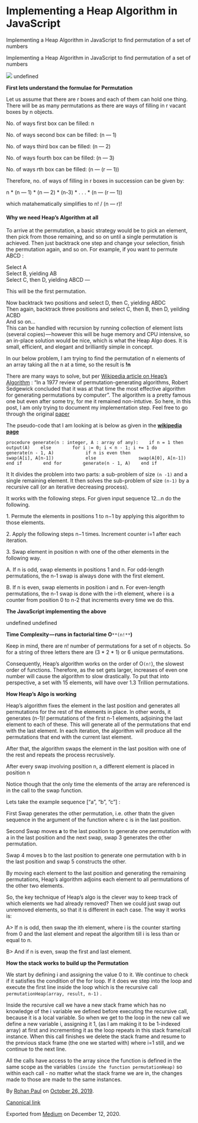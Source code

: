 # Implementing a Heap Algorithm in JavaScript

Implementing a Heap Algorithm in JavaScript to find permutation of a set of numbers

Implementing a Heap Algorithm in JavaScript to find permutation of a set of numbers

![](https://cdn-images-1.medium.com/max/1200/1*RNkSbvFBFBWFmfPtQkmOUQ.jpeg)
undefined

**First lets understand the formulae for Permutation**

Let us assume that there are r boxes and each of them can hold one thing. There will be as many permutations as there are ways of filling in r vacant boxes by n objects.

No. of ways first box can be filled: n

No. of ways second box can be filled: (n — 1)

No. of ways third box can be filled: (n — 2)

No. of ways fourth box can be filled: (n — 3)

No. of ways rth box can be filled: (n — (r — 1))

Therefore, no. of ways of filling in r boxes in succession can be given by:

n \* (n — 1) \* (n — 2) \* (n-3) \* . . . \* (n — (r — 1))

which matahematically simplifies to n! / (n — r)!

#### Why we need Heap’s Algorithm at all

To arrive at the permutation, a basic strategy would be to pick an element, then pick from those remaining, and so on until a single permutation is achieved. Then just backtrack one step and change your selection, finish the permutation again, and so on. For example, if you want to permute ABCD :

Select A  
Select B, yielding AB  
Select C, then D, yielding ABCD —

This will be the first permutation.

Now backtrack two positions and select D, then C, yielding ABDC  
Then again, backtrack three positions and select C, then B, then D, yeilding ACBD  
And so on…  
This can be handled with recursion by running collection of element lists (several copies) — however this will be huge memory and CPU intensive, so an in-place solution would be nice, which is what the Heap Algo does. It is small, efficient, and elegant and brilliantly simple in concept.

In our below problem, I am trying to find the permutation of n elements of an array taking all the n at a time, so the result is **!n**

There are many ways to solve, but per [Wikipedia article on Heap’s Algorithm](https://en.wikipedia.org/wiki/Heap%27s_algorithm) : “In a 1977 review of permutation-generating algorithms, Robert Sedgewick concluded that it was at that time the most effective algorithm for generating permutations by computer”. The algorithm is a pretty famous one but even after some try, for me it remained non-intutive. So here, in this post, I am only trying to document my implementation step. Feel free to go through the original [paper](https://academic.oup.com/comjnl/article/6/3/293/360213)

The pseudo-code that I am looking at is below as given in the [**wikipedia page**](https://en.wikipedia.org/wiki/Heap%27s_algorithm)

```
procedure generate(n : integer, A : array of any):    if n = 1 then          output(A)    else        for i := 0; i < n - 1; i += 1 do            generate(n - 1, A)            if n is even then                swap(A[i], A[n-1])            else                swap(A[0], A[n-1])            end if        end for        generate(n - 1, A)    end if
```

It It divides the problem into two parts: a sub-problem of size `(n -1)` and a single remaining element. It then solves the sub-problem of size `(n-1)` by a recursive call (or an iterative decreasing process).

It works with the following steps. For given input sequence 12…n do the following.

1\. Permute the elements in positions 1 to n−1 by applying this algorithm to those elements.

2\. Apply the following steps n−1 times. Increment counter i=1 after each iteration.

3\. Swap element in position n with one of the other elements in the following way.

A. If n is odd, swap elements in positions 1 and n. For odd-length permutations, the n-1 swap is always done with the first element.

B. If n is even, swap elements in position i and n.  For even-length permutations, the n-1 swap is done with the i-th element, where i is a counter from position 0 to n-2 that increments every time we do this.

**The JavaScript implementing the above**

undefined
undefined

**Time Complexity — runs in factorial time O**`**(n!**`**)**

Keep in mind, there are n! number of permutations for a set of n objects. So for a string of three letters there are (3 \* 2 \* 1) or 6 unique permutations.

Consequently, Heap’s algorithm works on the order of O`(n!`), the slowest order of functions. Therefore, as the set gets larger, increases of even one number will cause the algorithm to slow drastically. To put that into perspective, a set with 15 elements, will have over 1.3 Trillion permutations.

**How Heap’s Algo is working**

Heap’s algorithm fixes the element in the last position and generates all permutations for the rest of the elements in place. In other words, it generates (n-1)! permutations of the first n-1 elements, adjoining the last element to each of these. This will generate all of the permutations that end with the last element. In each iteration, the algorithm will produce all the permutations that end with the current last element.

After that, the algorithm swaps the element in the last position with one of the rest and repeats the process recrusively.

After every swap involving position n, a different element is placed in position n

Notice though that the only time the elements of the array are referenced is in the call to the swap function.

Lets take the example sequence \[“a”, “b”, “c”\] :

First Swap generates the other permutation, i.e. other thatn the given sequence in the argument of the function where c is in the last position.

Second Swap moves **a** to the last position to generate one permutation with a in the last position and the next swap, swap 3 generates the other permutation.

Swap 4 moves b to the last position to generate one permutation with b in the last position and swap 5 constructs the other.

By moving each element to the last position and generating the remaining permutations, Heap’s algorithm adjoins each element to all permutations of the other two elements.

So, the key technique of Heap’s algo is the clever way to keep track of which elements we had already removed? Then we could just swap out unremoved elements, so that it is different in each case. The way it works is:

A> If n is odd, then swap the ith element, where i is the counter starting from 0 and the last element and repeat the algorithm till i is less than or equal to n.

B> And if n is even, swap the first and last element.

**How the stack works to build up the Permutation**

We start by defining i and assigning the value 0 to it. We continue to check if it satisfies the condition of the for loop. If it does we step into the loop and execute the first line inside the loop which is the recursive call `permutationHeap(array, result, n-1)` .

Inside the recursive call we have a new stack frame which has no knowledge of the i variable we defined before executing the recursive call, because it is a local variable. So when we get to the loop in the new call we define a new variable i, assigning it 1, (as I am making it to be 1-indexed array) at first and incrementing it as the loop repeats in this stack frame/call instance. When this call finishes we delete the stack frame and resume to the previous stack frame (the one we started with) where i=1 still, and we continue to the next line.

All the calls have access to the array since the function is defined in the same scope as the variables `(inside the function permutationHeap)` so within each call - no matter what the stack frame we are in, the changes made to those are made to the same instances.

By [Rohan Paul](https://medium.com/@paulrohan) on [October 26, 2019](https://medium.com/p/d6b6ef8ee0e).

[Canonical link](https://medium.com/@paulrohan/implemetning-heap-algorithm-to-find-permutation-of-a-set-of-numbers-in-javascript-d6b6ef8ee0e)

Exported from [Medium](https://medium.com) on December 12, 2020.